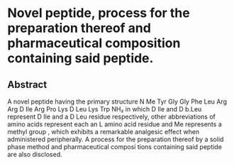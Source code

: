 # Novel peptide, process for the preparation thereof and pharmaceutical composition containing said peptide.

## Abstract
A novel peptide having the primary structure N Me Tyr Gly Gly Phe Leu Arg Arg D Ile Arg Pro Lys D Leu Lys Trp NH₂ in which D Ile and D b.Leu represent D Ile and a D Leu residue respectively, other abbreviations of amino acids represent each an L amino acid residue and Me represents a methyl group , which exhibits a remarkable analgesic effect when administered peripherally. A process for the preparation thereof by a solid phase method and pharmaceutical composi tions containing said peptide are also disclosed.